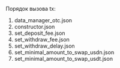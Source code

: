 Порядок вызова tx:

1. data_manager_otc.json
2. constructor.json
3. set_deposit_fee.json
4. set_withdraw_fee.json
5. set_withdraw_delay.json
6. set_minimal_amount_to_swap_usdn.json
7. set_minimal_amount_to_swap_usdt.json

